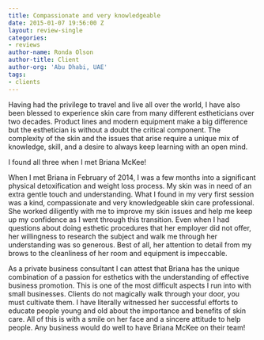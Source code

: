 ```yaml
---
title: Compassionate and very knowledgeable
date: 2015-01-07 19:56:00 Z
layout: review-single
categories:
- reviews
author-name: Ronda Olson
author-title: Client
author-org: 'Abu Dhabi, UAE'
tags:
- clients
---
```


Having had the privilege to travel and live all over the world, I have also been blessed to experience skin care from many different estheticians over two decades. Product lines and modern equipment make a big difference but the esthetician is without a doubt the critical component. The complexity of the skin and the issues that arise require a unique mix of knowledge, skill, and a desire to always keep learning with an open mind.

I found all three when I met Briana McKee!

When I met Briana in February of 2014, I was a few months into a significant physical detoxification and weight loss process. My skin was in need of an extra gentle touch and understanding. What I found in my very first session was a kind, compassionate and very knowledgeable skin care professional. She worked diligently with me to improve my skin issues and help me keep up my confidence as I went through this transition. Even when I had questions about doing esthetic procedures that her employer did not offer, her willingness to research the subject and walk me through her understanding was so generous. Best of all, her attention to detail from my brows to the cleanliness of her room and equipment is impeccable.

As a private business consultant I can attest that Briana has the unique combination of a passion for esthetics with the understanding of effective business promotion. This is one of the most difficult aspects I run into with small businesses. Clients do not magically walk through your door, you must cultivate them. I have literally witnessed her successful efforts to educate people young and old about the importance and benefits of skin care. All of this is with a smile on her face and a sincere attitude to help people. Any business would do well to have Briana McKee on their team!
